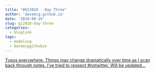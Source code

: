 ```yaml
---
title: "#GI2018 - Day Three"
author: 'davemcg.github.io'
date: '2018-09-19'
slug: gi2018-day-three
categories:
  - bloglink
tags:
  - modeling
  - davemcggithubio
---
```


[Typos everywhere. Things may change dramatically over time as I scan back through notes. I’ve tried to respect #notwitter. Will be updated...<click to read more>](http://davemcg.github.io/./post/gi2018-day-three/)

